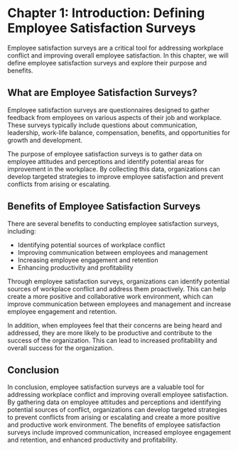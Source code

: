 Chapter 1: Introduction: Defining Employee Satisfaction Surveys
===============================================================

Employee satisfaction surveys are a critical tool for addressing workplace conflict and improving overall employee satisfaction. In this chapter, we will define employee satisfaction surveys and explore their purpose and benefits.

What are Employee Satisfaction Surveys?
---------------------------------------

Employee satisfaction surveys are questionnaires designed to gather feedback from employees on various aspects of their job and workplace. These surveys typically include questions about communication, leadership, work-life balance, compensation, benefits, and opportunities for growth and development.

The purpose of employee satisfaction surveys is to gather data on employee attitudes and perceptions and identify potential areas for improvement in the workplace. By collecting this data, organizations can develop targeted strategies to improve employee satisfaction and prevent conflicts from arising or escalating.

Benefits of Employee Satisfaction Surveys
-----------------------------------------

There are several benefits to conducting employee satisfaction surveys, including:

* Identifying potential sources of workplace conflict
* Improving communication between employees and management
* Increasing employee engagement and retention
* Enhancing productivity and profitability

Through employee satisfaction surveys, organizations can identify potential sources of workplace conflict and address them proactively. This can help create a more positive and collaborative work environment, which can improve communication between employees and management and increase employee engagement and retention.

In addition, when employees feel that their concerns are being heard and addressed, they are more likely to be productive and contribute to the success of the organization. This can lead to increased profitability and overall success for the organization.

Conclusion
----------

In conclusion, employee satisfaction surveys are a valuable tool for addressing workplace conflict and improving overall employee satisfaction. By gathering data on employee attitudes and perceptions and identifying potential sources of conflict, organizations can develop targeted strategies to prevent conflicts from arising or escalating and create a more positive and productive work environment. The benefits of employee satisfaction surveys include improved communication, increased employee engagement and retention, and enhanced productivity and profitability.
